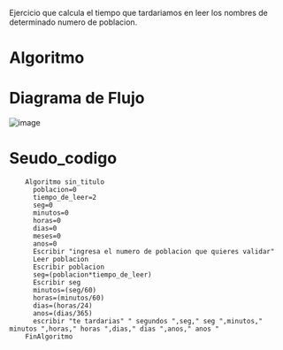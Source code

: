 Ejercicio que calcula el tiempo que tardariamos en leer los nombres de determinado numero de poblacion.
# Algoritmo
# Diagrama de Flujo
![image](https://user-images.githubusercontent.com/119319898/208264017-0250b925-08c9-4a4d-b749-aa7b20080048.png)

# Seudo_codigo

        Algoritmo sin_titulo
          poblacion=0
          tiempo_de_leer=2
          seg=0
          minutos=0
          horas=0
          dias=0
          meses=0
          anos=0
          Escribir "ingresa el numero de poblacion que quieres validar"
          Leer poblacion
          Escribir poblacion
          seg=(poblacion*tiempo_de_leer)
          Escribir seg
          minutos=(seg/60)
          horas=(minutos/60)
          dias=(horas/24)
          anos=(dias/365)
          escribir "te tardarias" " segundos ",seg," seg ",minutos," minutos ",horas," horas ",dias," dias ",anos," anos "
        FinAlgoritmo


